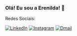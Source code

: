 ### Olá! Eu sou a Erenilda! 👋

Redes Sociais: 

[![LinkedIn](https://img.shields.io/badge/LinkedIn-0077B5?style=for-the-badge&logo=linkedin&logoColor=white)](https://www.linkedin.com/in/erenilda-tavares-55b2861b4/)
[![Instagram](https://img.shields.io/badge/Instagram-E4405F?style=for-the-badge&logo=instagram&logoColor=white)](https://www.instagram.com/ery_sillva/)
[![Dmail](https://img.shields.io/badge/Gmail-D14836?style=for-the-badge&logo=gmail&logoColor=white)](erenyldajsilva@gmail.com)

